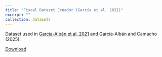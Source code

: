 ```yaml
---
title: "Fiscal Dataset Ecuador (García et al. 2021)"
excerpt: ""
collection: datasets
---
```


Dataset used in [García-Albán et al. 2021](https://enexfg.github.io/research/2021-08-01-paper-title-number-2) and García-Albán and Camacho (2025). 

[Download](https://raw.githubusercontent.com/EnexFG/EnexFG.github.io/refs/heads/master/_datasets_files/fds1.csv)

